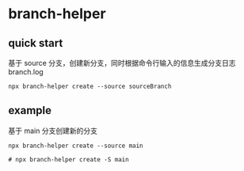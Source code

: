 # branch-helper

## quick start

基于 source 分支，创建新分支，同时根据命令行输入的信息生成分支日志 branch.log

`npx branch-helper create --source sourceBranch`

## example 

基于 main 分支创建新的分支

```shell
npx branch-helper create --source main

# npx branch-helper create -S main
```
